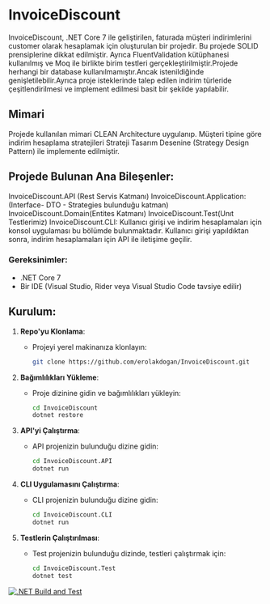 # InvoiceDiscount

InvoiceDiscount, .NET Core 7 ile geliştirilen, faturada müşteri indirimlerini customer olarak hesaplamak için oluşturulan bir projedir. Bu projede SOLID prensiplerine dikkat edilmiştir. Ayrıca FluentValidation kütüphanesi kullanılmış ve Moq ile birlikte birim testleri gerçekleştirilmiştir.Projede herhangi bir database kullanılmamıştır.Ancak istenildiğinde genişletilebilir.Ayrıca proje isteklerinde talep edilen indirim türleride çeşitlendirilmesi ve implement edilmesi basit bir şekilde yapılabilir.

## Mimari
Projede kullanılan mimari CLEAN Architecture uygulanıp. Müşteri tipine göre indirim hesaplama stratejileri Strateji Tasarım Desenine (Strategy Design Pattern) ile implemente edilmiştir.

## Projede Bulunan Ana Bileşenler:
InvoiceDiscount.API (Rest Servis Katmanı)
InvoiceDiscount.Application:(Interface- DTO - Strategies bulunduğu katman)
InvoiceDiscount.Domain(Entites Katmanı)
InvoiceDiscount.Test(Unıt Testlerimiz)
InvoiceDiscount.CLI: Kullanıcı girişi ve indirim hesaplamaları için konsol uygulaması bu bölümde bulunmaktadır. Kullanıcı girişi yapıldıktan sonra, indirim hesaplamaları için API ile iletişime geçilir.

### Gereksinimler:
- .NET Core 7
- Bir IDE (Visual Studio, Rider veya Visual Studio Code tavsiye edilir)

## Kurulum:

1. **Repo'yu Klonlama**:
   - Projeyi yerel makinanıza klonlayın:
     ```bash
     git clone https://github.com/erolakdogan/InvoiceDiscount.git
     ```

2. **Bağımlılıkları Yükleme**:
   - Proje dizinine gidin ve bağımlılıkları yükleyin:
     ```bash
     cd InvoiceDiscount
     dotnet restore
     ```

4. **API'yi Çalıştırma**:
   - API projenizin bulunduğu dizine gidin:
     ```bash
     cd InvoiceDiscount.API
     dotnet run
     ```

5. **CLI Uygulamasını Çalıştırma**:
   - CLI projenizin bulunduğu dizine gidin:
     ```bash
     cd InvoiceDiscount.CLI
     dotnet run
     ```

6. **Testlerin Çalıştırılması**:
   - Test projenizin bulunduğu dizinde, testleri çalıştırmak için:
     ```bash
     cd InvoiceDiscount.Test
     dotnet test
     ```

[![.NET Build and Test](https://github.com/erolakdogan/InvoiceDiscount/workflows/.NET/badge.svg)](https://github.com/erolakdogan/InvoiceDiscount/actions?query=workflow%3A.NET)


